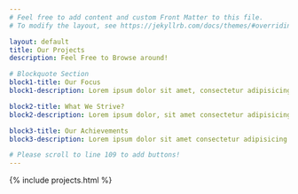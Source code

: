 ```yaml
---
# Feel free to add content and custom Front Matter to this file.
# To modify the layout, see https://jekyllrb.com/docs/themes/#overriding-theme-defaults

layout: default
title: Our Projects
description: Feel Free to Browse around!

# Blockquote Section
block1-title: Our Focus
block1-description: Lorem ipsum dolor sit amet, consectetur adipisicing elit. Sint totam quisquam rem impedit temporibus quam voluptate excepturi commodi dolorum, autem nihil odio? Cum numquam similique illo, labore cupiditate cumque nemo!

block2-title: What We Strive?
block2-description: Lorem ipsum dolor, sit amet consectetur adipisicing elit. Iure, voluptatem animi nesciunt repudiandae error a magnam quo excepturi facilis dolores voluptates natus, illo vel provident minus libero sit accusantium modi.

block3-title: Our Achievements
block3-description: Lorem ipsum dolor sit amet consectetur adipisicing elit. Asperiores in harum porro explicabo doloribus dolore placeat, id commodi accusantium quaerat corrupti itaque dolorum qui dolor cumque quod. Minus, nemo inventore. quaerat corrupti itaque dolorum qui dolor cumque quod. Minus, nemo inventore.

# Please scroll to line 109 to add buttons!
---
```


{% include projects.html %}

<script>
$(document).ready(function(){

    var totalButtonAmount = 0;
    var projectDropdownState = 0;
    var projectArrow = $('section.project-section .sub-menu i');

    var width = $(window).width();
    $(window).on('resize', function() {
        if ($(this).width() !== width) {
            width = $(this).width();
            console.log('$(this).width() = ' + width);
        }

        if (width > 1050) {
            $('section.project-section .buttons').fadeIn('slow');
        } else {
            $('section.project-section .buttons').fadeOut('slow');
            projectArrow.addClass('fa-chevron-down').removeClass('fa-chevron-up');
            projectDropdownState = 0;
        }
    });

    function createProjectButtonDivP(buttonName) {

        const p = $('<p>', {
            html: buttonName
        });

        return p;
    }

    function createProjectButtonDivImg() {

        const img = $('<img>', {
            src: '/akrivis/assets/img/project-icon.png'
        });

        return img;
    }

    function createProjectButtonDiv(buttonName) {

        const buttonInnerDiv = $('<div>');
        
        buttonInnerDiv.append(createProjectButtonDivImg());
        buttonInnerDiv.append(createProjectButtonDivP(buttonName));
    
        return buttonInnerDiv;
    }

    function createProjectButton(buttonNumber, buttonName) {
        
        const button = $('<button>', {
            id: 'project' + buttonNumber,
            class: 'each-project-btn'
            // html: buttonName
        });

        button.append(createProjectButtonDiv(buttonName));
    
        return button;
    }
    
    function prepareProjectButton(object) {
        
        const buttonsDiv = $('<div>', {
            class: 'buttons'
        });
    
        for (var i = 0; i < arguments.length; i++) {
            object = arguments[i];
            buttonsDiv.append(createProjectButton(object.buttonNo, object.buttonDes));
        }

        totalButtonAmount = i;
        console.log('totalButtonAmount = ' + totalButtonAmount);

        return buttonsDiv;
    }
    
    var projectBtnSection = $('section.project-section .catalog');
    projectBtnSection.append(prepareProjectButton(


        //This section is all you need to edit!
        {buttonNo: '1', buttonDes: 'Project 1'},
        {buttonNo: '2', buttonDes: 'Project 2'},
        {buttonNo: '3', buttonDes: 'Project 3'},
        {buttonNo: '4', buttonDes: 'Project 4'},
    ));

    $('section.project-section .sub-menu div').click(function(){
        if (projectDropdownState == 0) {
            $('section.project-section .buttons').fadeIn('slow').css('display', 'flex');
            projectArrow.addClass('fa-chevron-up').removeClass('fa-chevron-down');
            projectDropdownState = 1;
        } else {
            $('section.project-section .buttons').fadeOut('slow');
            projectArrow.addClass('fa-chevron-down').removeClass('fa-chevron-up');
            projectDropdownState = 0;
        }
    });

    function projectButtonClick(number) {

        var buttonID = 'project' + number;
        var getButtonID = 'button#' + buttonID;
        var loadURL = '/akrivis/projects/' + buttonID;

        $(getButtonID).click(function(){
            $('.individual-project').empty();
            $('.individual-project').load(loadURL);

            $([document.documentElement, document.body]).animate({  
                scrollTop: $('#project-section').offset().top
            }, 1000);

            if (width < 1050) {
                $('section.project-section .buttons').fadeOut('slow');
                projectArrow.addClass('fa-chevron-down').removeClass('fa-chevron-up');
                projectDropdownState = 0;
            }
        });
        // console.log(buttonID);
        // console.log(getButtonID);
        // console.log(loadURL);
    }

    for (var p = 1; p <= totalButtonAmount; p++) {
        projectButtonClick(p);
    }
    
});
</script>

